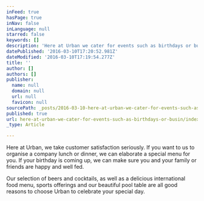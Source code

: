 ```yaml
---
inFeed: true
hasPage: true
inNav: false
inLanguage: null
starred: false
keywords: []
description: 'Here at Urban we cater for events such as birthdays or business lunches/dinners. Our selection of beers and cocktails, as well as a delicious international food menu, sports offerings and our beautiful pool table are all good reasons to choose Urban to celebrate your special day.'
datePublished: '2016-03-10T17:20:52.981Z'
dateModified: '2016-03-10T17:19:54.277Z'
title: ''
author: []
authors: []
publisher:
  name: null
  domain: null
  url: null
  favicon: null
sourcePath: _posts/2016-03-10-here-at-urban-we-cater-for-events-such-as-birthdays-or-busin.md
published: true
url: here-at-urban-we-cater-for-events-such-as-birthdays-or-busin/index.html
_type: Article

---
```

Here at Urban, we take customer satisfaction seriously. If you want to us to organise a company lunch or dinner, we can elaborate a special menu for you. If your birthday is coming up, we can make sure you and your family or friends are happy and well fed.

Our selection of beers and cocktails, as well as a delicious international food menu, sports offerings and our beautiful pool table are all good reasons to choose Urban to celebrate your special day.